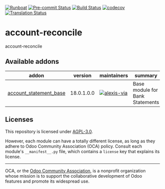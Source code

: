 
[![Runboat](https://img.shields.io/badge/runboat-Try%20me-875A7B.png)](https://runboat.odoo-community.org/builds?repo=OCA/account-reconcile&target_branch=18.0)
[![Pre-commit Status](https://github.com/OCA/account-reconcile/actions/workflows/pre-commit.yml/badge.svg?branch=18.0)](https://github.com/OCA/account-reconcile/actions/workflows/pre-commit.yml?query=branch%3A18.0)
[![Build Status](https://github.com/OCA/account-reconcile/actions/workflows/test.yml/badge.svg?branch=18.0)](https://github.com/OCA/account-reconcile/actions/workflows/test.yml?query=branch%3A18.0)
[![codecov](https://codecov.io/gh/OCA/account-reconcile/branch/18.0/graph/badge.svg)](https://codecov.io/gh/OCA/account-reconcile)
[![Translation Status](https://translation.odoo-community.org/widgets/account-reconcile-18-0/-/svg-badge.svg)](https://translation.odoo-community.org/engage/account-reconcile-18-0/?utm_source=widget)

<!-- /!\ do not modify above this line -->

# account-reconcile

account-reconcile

<!-- /!\ do not modify below this line -->

<!-- prettier-ignore-start -->

[//]: # (addons)

Available addons
----------------
addon | version | maintainers | summary
--- | --- | --- | ---
[account_statement_base](account_statement_base/) | 18.0.1.0.0 | [![alexis-via](https://github.com/alexis-via.png?size=30px)](https://github.com/alexis-via) | Base module for Bank Statements

[//]: # (end addons)

<!-- prettier-ignore-end -->

## Licenses

This repository is licensed under [AGPL-3.0](LICENSE).

However, each module can have a totally different license, as long as they adhere to Odoo Community Association (OCA)
policy. Consult each module's `__manifest__.py` file, which contains a `license` key
that explains its license.

----
OCA, or the [Odoo Community Association](http://odoo-community.org/), is a nonprofit
organization whose mission is to support the collaborative development of Odoo features
and promote its widespread use.
